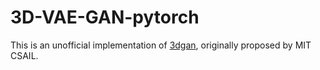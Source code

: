# 3D-VAE-GAN-pytorch
This is an unofficial implementation of [3dgan](http://3dgan.csail.mit.edu/), originally proposed by MIT CSAIL.
